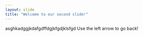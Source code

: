 ```yaml
---
layout: slide
title: "Welcome to our second slide!"
---
```

asghkadggjkdafgdffdgjkfgdjklsfgd
Use the left arrow to go back!
